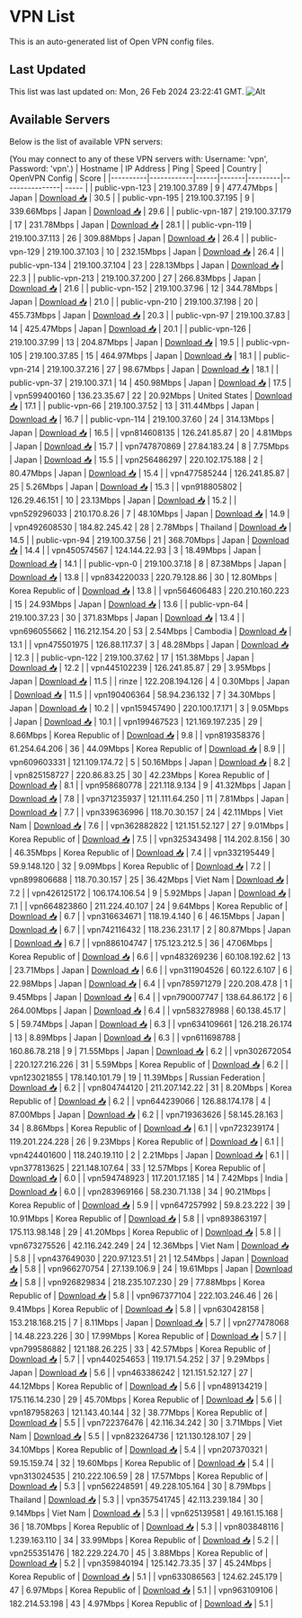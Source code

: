 # VPN List

This is an auto-generated list of Open VPN config files.

## Last Updated

This list was last updated on: Mon, 26 Feb 2024 23:22:41 GMT.
![Alt](https://repobeats.axiom.co/api/embed/186b98318ef1479477931607c1ad7d823f12451f.svg "Repobeats analytics image")

## Available Servers

Below is the list of available VPN servers:

(You may connect to any of these VPN servers with: Username: 'vpn', Password: 'vpn'.)
| Hostname | IP Address | Ping | Speed | Country | OpenVPN Config | Score |
|----------|------------|------|-------|---------|----------------| ----- |
| public-vpn-123 | 219.100.37.89 | 9 | 477.47Mbps | Japan | [Download 📥](./configs/server_0_JP.ovpn) | 30.5 |
| public-vpn-195 | 219.100.37.195 | 9 | 339.66Mbps | Japan | [Download 📥](./configs/server_1_JP.ovpn) | 29.6 |
| public-vpn-187 | 219.100.37.179 | 17 | 231.78Mbps | Japan | [Download 📥](./configs/server_2_JP.ovpn) | 28.1 |
| public-vpn-119 | 219.100.37.113 | 26 | 309.88Mbps | Japan | [Download 📥](./configs/server_3_JP.ovpn) | 26.4 |
| public-vpn-129 | 219.100.37.103 | 10 | 232.15Mbps | Japan | [Download 📥](./configs/server_4_JP.ovpn) | 26.4 |
| public-vpn-134 | 219.100.37.104 | 23 | 228.13Mbps | Japan | [Download 📥](./configs/server_5_JP.ovpn) | 22.3 |
| public-vpn-213 | 219.100.37.200 | 27 | 266.83Mbps | Japan | [Download 📥](./configs/server_6_JP.ovpn) | 21.6 |
| public-vpn-152 | 219.100.37.96 | 12 | 344.78Mbps | Japan | [Download 📥](./configs/server_7_JP.ovpn) | 21.0 |
| public-vpn-210 | 219.100.37.198 | 20 | 455.73Mbps | Japan | [Download 📥](./configs/server_8_JP.ovpn) | 20.3 |
| public-vpn-97 | 219.100.37.83 | 14 | 425.47Mbps | Japan | [Download 📥](./configs/server_9_JP.ovpn) | 20.1 |
| public-vpn-126 | 219.100.37.99 | 13 | 204.87Mbps | Japan | [Download 📥](./configs/server_10_JP.ovpn) | 19.5 |
| public-vpn-105 | 219.100.37.85 | 15 | 464.97Mbps | Japan | [Download 📥](./configs/server_11_JP.ovpn) | 18.1 |
| public-vpn-214 | 219.100.37.216 | 27 | 98.67Mbps | Japan | [Download 📥](./configs/server_12_JP.ovpn) | 18.1 |
| public-vpn-37 | 219.100.37.1 | 14 | 450.98Mbps | Japan | [Download 📥](./configs/server_13_JP.ovpn) | 17.5 |
| vpn599400160 | 136.23.35.67 | 22 | 20.92Mbps | United States | [Download 📥](./configs/server_14_US.ovpn) | 17.1 |
| public-vpn-66 | 219.100.37.52 | 13 | 311.44Mbps | Japan | [Download 📥](./configs/server_15_JP.ovpn) | 16.7 |
| public-vpn-114 | 219.100.37.60 | 24 | 314.13Mbps | Japan | [Download 📥](./configs/server_16_JP.ovpn) | 16.5 |
| vpn814608135 | 126.241.85.87 | 20 | 4.81Mbps | Japan | [Download 📥](./configs/server_17_JP.ovpn) | 15.7 |
| vpn747870869 | 27.84.183.24 | 8 | 7.75Mbps | Japan | [Download 📥](./configs/server_18_JP.ovpn) | 15.5 |
| vpn256486297 | 220.102.175.188 | 2 | 80.47Mbps | Japan | [Download 📥](./configs/server_19_JP.ovpn) | 15.4 |
| vpn477585244 | 126.241.85.87 | 25 | 5.26Mbps | Japan | [Download 📥](./configs/server_20_JP.ovpn) | 15.3 |
| vpn918805802 | 126.29.46.151 | 10 | 23.13Mbps | Japan | [Download 📥](./configs/server_21_JP.ovpn) | 15.2 |
| vpn529296033 | 210.170.8.26 | 7 | 48.10Mbps | Japan | [Download 📥](./configs/server_22_JP.ovpn) | 14.9 |
| vpn492608530 | 184.82.245.42 | 28 | 2.78Mbps | Thailand | [Download 📥](./configs/server_23_TH.ovpn) | 14.5 |
| public-vpn-94 | 219.100.37.56 | 21 | 368.70Mbps | Japan | [Download 📥](./configs/server_24_JP.ovpn) | 14.4 |
| vpn450574567 | 124.144.22.93 | 3 | 18.49Mbps | Japan | [Download 📥](./configs/server_25_JP.ovpn) | 14.1 |
| public-vpn-0 | 219.100.37.18 | 8 | 87.38Mbps | Japan | [Download 📥](./configs/server_26_JP.ovpn) | 13.8 |
| vpn834220033 | 220.79.128.86 | 30 | 12.80Mbps | Korea Republic of | [Download 📥](./configs/server_27_KR.ovpn) | 13.8 |
| vpn564606483 | 220.210.160.223 | 15 | 24.93Mbps | Japan | [Download 📥](./configs/server_28_JP.ovpn) | 13.6 |
| public-vpn-64 | 219.100.37.23 | 30 | 371.83Mbps | Japan | [Download 📥](./configs/server_29_JP.ovpn) | 13.4 |
| vpn696055662 | 116.212.154.20 | 53 | 2.54Mbps | Cambodia | [Download 📥](./configs/server_30_KH.ovpn) | 13.1 |
| vpn475501975 | 126.88.117.37 | 3 | 48.28Mbps | Japan | [Download 📥](./configs/server_31_JP.ovpn) | 12.3 |
| public-vpn-122 | 219.100.37.62 | 17 | 151.38Mbps | Japan | [Download 📥](./configs/server_32_JP.ovpn) | 12.2 |
| vpn445102239 | 126.241.85.87 | 29 | 3.95Mbps | Japan | [Download 📥](./configs/server_33_JP.ovpn) | 11.5 |
| rinze | 122.208.194.126 | 4 | 0.30Mbps | Japan | [Download 📥](./configs/server_34_JP.ovpn) | 11.5 |
| vpn190406364 | 58.94.236.132 | 7 | 34.30Mbps | Japan | [Download 📥](./configs/server_35_JP.ovpn) | 10.2 |
| vpn159457490 | 220.100.17.171 | 3 | 9.05Mbps | Japan | [Download 📥](./configs/server_36_JP.ovpn) | 10.1 |
| vpn199467523 | 121.169.197.235 | 29 | 8.66Mbps | Korea Republic of | [Download 📥](./configs/server_37_KR.ovpn) | 9.8 |
| vpn819358376 | 61.254.64.206 | 36 | 44.09Mbps | Korea Republic of | [Download 📥](./configs/server_38_KR.ovpn) | 8.9 |
| vpn609603331 | 121.109.174.72 | 5 | 50.16Mbps | Japan | [Download 📥](./configs/server_39_JP.ovpn) | 8.2 |
| vpn825158727 | 220.86.83.25 | 30 | 42.23Mbps | Korea Republic of | [Download 📥](./configs/server_40_KR.ovpn) | 8.1 |
| vpn958680778 | 221.118.9.134 | 9 | 41.32Mbps | Japan | [Download 📥](./configs/server_41_JP.ovpn) | 7.8 |
| vpn371235937 | 121.111.64.250 | 11 | 7.81Mbps | Japan | [Download 📥](./configs/server_42_JP.ovpn) | 7.7 |
| vpn339636996 | 118.70.30.157 | 24 | 42.11Mbps | Viet Nam | [Download 📥](./configs/server_43_VN.ovpn) | 7.6 |
| vpn362882822 | 121.151.52.127 | 27 | 9.01Mbps | Korea Republic of | [Download 📥](./configs/server_44_KR.ovpn) | 7.5 |
| vpn325343498 | 114.202.8.156 | 30 | 46.35Mbps | Korea Republic of | [Download 📥](./configs/server_45_KR.ovpn) | 7.4 |
| vpn332195449 | 59.9.148.120 | 32 | 9.09Mbps | Korea Republic of | [Download 📥](./configs/server_46_KR.ovpn) | 7.2 |
| vpn899806688 | 118.70.30.157 | 25 | 36.42Mbps | Viet Nam | [Download 📥](./configs/server_47_VN.ovpn) | 7.2 |
| vpn426125172 | 106.174.106.54 | 9 | 5.92Mbps | Japan | [Download 📥](./configs/server_48_JP.ovpn) | 7.1 |
| vpn664823860 | 211.224.40.107 | 24 | 9.64Mbps | Korea Republic of | [Download 📥](./configs/server_49_KR.ovpn) | 6.7 |
| vpn316634671 | 118.19.4.140 | 6 | 46.15Mbps | Japan | [Download 📥](./configs/server_50_JP.ovpn) | 6.7 |
| vpn742116432 | 118.236.231.17 | 2 | 80.87Mbps | Japan | [Download 📥](./configs/server_51_JP.ovpn) | 6.7 |
| vpn886104747 | 175.123.212.5 | 36 | 47.06Mbps | Korea Republic of | [Download 📥](./configs/server_52_KR.ovpn) | 6.6 |
| vpn483269236 | 60.108.192.62 | 13 | 23.71Mbps | Japan | [Download 📥](./configs/server_53_JP.ovpn) | 6.6 |
| vpn311904526 | 60.122.6.107 | 6 | 22.98Mbps | Japan | [Download 📥](./configs/server_54_JP.ovpn) | 6.4 |
| vpn785971279 | 220.208.47.8 | 1 | 9.45Mbps | Japan | [Download 📥](./configs/server_55_JP.ovpn) | 6.4 |
| vpn790007747 | 138.64.86.172 | 6 | 264.00Mbps | Japan | [Download 📥](./configs/server_56_JP.ovpn) | 6.4 |
| vpn583278988 | 60.138.45.17 | 5 | 59.74Mbps | Japan | [Download 📥](./configs/server_57_JP.ovpn) | 6.3 |
| vpn634109661 | 126.218.26.174 | 13 | 8.89Mbps | Japan | [Download 📥](./configs/server_58_JP.ovpn) | 6.3 |
| vpn611698788 | 160.86.78.218 | 9 | 71.55Mbps | Japan | [Download 📥](./configs/server_59_JP.ovpn) | 6.2 |
| vpn302672054 | 220.127.216.226 | 31 | 5.59Mbps | Korea Republic of | [Download 📥](./configs/server_60_KR.ovpn) | 6.2 |
| vpn123021855 | 178.140.101.79 | 19 | 11.39Mbps | Russian Federation | [Download 📥](./configs/server_61_RU.ovpn) | 6.2 |
| vpn804744120 | 211.207.142.22 | 31 | 8.20Mbps | Korea Republic of | [Download 📥](./configs/server_62_KR.ovpn) | 6.2 |
| vpn644239066 | 126.88.174.178 | 4 | 87.00Mbps | Japan | [Download 📥](./configs/server_63_JP.ovpn) | 6.2 |
| vpn719363626 | 58.145.28.163 | 34 | 8.86Mbps | Korea Republic of | [Download 📥](./configs/server_64_KR.ovpn) | 6.1 |
| vpn723239174 | 119.201.224.228 | 26 | 9.23Mbps | Korea Republic of | [Download 📥](./configs/server_65_KR.ovpn) | 6.1 |
| vpn424401600 | 118.240.19.110 | 2 | 2.21Mbps | Japan | [Download 📥](./configs/server_66_JP.ovpn) | 6.1 |
| vpn377813625 | 221.148.107.64 | 33 | 12.57Mbps | Korea Republic of | [Download 📥](./configs/server_67_KR.ovpn) | 6.0 |
| vpn594748923 | 117.201.17.185 | 14 | 7.42Mbps | India | [Download 📥](./configs/server_68_IN.ovpn) | 6.0 |
| vpn283969166 | 58.230.71.138 | 34 | 90.21Mbps | Korea Republic of | [Download 📥](./configs/server_69_KR.ovpn) | 5.9 |
| vpn647257992 | 59.8.23.222 | 39 | 10.91Mbps | Korea Republic of | [Download 📥](./configs/server_70_KR.ovpn) | 5.8 |
| vpn893863197 | 175.113.98.148 | 29 | 41.20Mbps | Korea Republic of | [Download 📥](./configs/server_71_KR.ovpn) | 5.8 |
| vpn673275526 | 42.116.242.249 | 24 | 12.36Mbps | Viet Nam | [Download 📥](./configs/server_72_VN.ovpn) | 5.8 |
| vpn437649030 | 220.97.123.51 | 21 | 12.54Mbps | Japan | [Download 📥](./configs/server_73_JP.ovpn) | 5.8 |
| vpn966270754 | 27.139.106.9 | 24 | 19.61Mbps | Japan | [Download 📥](./configs/server_74_JP.ovpn) | 5.8 |
| vpn926829834 | 218.235.107.230 | 29 | 77.88Mbps | Korea Republic of | [Download 📥](./configs/server_75_KR.ovpn) | 5.8 |
| vpn967377104 | 222.103.246.46 | 26 | 9.41Mbps | Korea Republic of | [Download 📥](./configs/server_76_KR.ovpn) | 5.8 |
| vpn630428158 | 153.218.168.215 | 7 | 8.11Mbps | Japan | [Download 📥](./configs/server_77_JP.ovpn) | 5.7 |
| vpn277478068 | 14.48.223.226 | 30 | 17.99Mbps | Korea Republic of | [Download 📥](./configs/server_78_KR.ovpn) | 5.7 |
| vpn799586882 | 121.188.26.225 | 33 | 42.57Mbps | Korea Republic of | [Download 📥](./configs/server_79_KR.ovpn) | 5.7 |
| vpn440254653 | 119.171.54.252 | 37 | 9.29Mbps | Japan | [Download 📥](./configs/server_80_JP.ovpn) | 5.6 |
| vpn463386242 | 121.151.52.127 | 27 | 44.12Mbps | Korea Republic of | [Download 📥](./configs/server_81_KR.ovpn) | 5.6 |
| vpn489134219 | 175.116.14.230 | 29 | 45.70Mbps | Korea Republic of | [Download 📥](./configs/server_82_KR.ovpn) | 5.6 |
| vpn187958263 | 121.143.40.144 | 32 | 38.77Mbps | Korea Republic of | [Download 📥](./configs/server_83_KR.ovpn) | 5.5 |
| vpn722376476 | 42.116.34.242 | 30 | 3.71Mbps | Viet Nam | [Download 📥](./configs/server_84_VN.ovpn) | 5.5 |
| vpn823264736 | 121.130.128.107 | 29 | 34.10Mbps | Korea Republic of | [Download 📥](./configs/server_85_KR.ovpn) | 5.4 |
| vpn207370321 | 59.15.159.74 | 32 | 19.60Mbps | Korea Republic of | [Download 📥](./configs/server_86_KR.ovpn) | 5.4 |
| vpn313024535 | 210.222.106.59 | 28 | 17.57Mbps | Korea Republic of | [Download 📥](./configs/server_87_KR.ovpn) | 5.3 |
| vpn562248591 | 49.228.105.164 | 30 | 8.79Mbps | Thailand | [Download 📥](./configs/server_88_TH.ovpn) | 5.3 |
| vpn357541745 | 42.113.239.184 | 30 | 9.14Mbps | Viet Nam | [Download 📥](./configs/server_89_VN.ovpn) | 5.3 |
| vpn625139581 | 49.161.15.168 | 36 | 18.70Mbps | Korea Republic of | [Download 📥](./configs/server_90_KR.ovpn) | 5.3 |
| vpn803848116 | 1.239.163.110 | 34 | 33.99Mbps | Korea Republic of | [Download 📥](./configs/server_91_KR.ovpn) | 5.2 |
| vpn255351476 | 182.229.224.70 | 45 | 3.88Mbps | Korea Republic of | [Download 📥](./configs/server_92_KR.ovpn) | 5.2 |
| vpn359840194 | 125.142.73.35 | 37 | 45.24Mbps | Korea Republic of | [Download 📥](./configs/server_93_KR.ovpn) | 5.1 |
| vpn633086563 | 124.62.245.179 | 47 | 6.97Mbps | Korea Republic of | [Download 📥](./configs/server_94_KR.ovpn) | 5.1 |
| vpn963109106 | 182.214.53.198 | 43 | 4.97Mbps | Korea Republic of | [Download 📥](./configs/server_95_KR.ovpn) | 5.1 |
